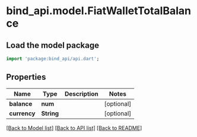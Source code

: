 # bind_api.model.FiatWalletTotalBalance

## Load the model package
```dart
import 'package:bind_api/api.dart';
```

## Properties
Name | Type | Description | Notes
------------ | ------------- | ------------- | -------------
**balance** | **num** |  | [optional] 
**currency** | **String** |  | [optional] 

[[Back to Model list]](../README.md#documentation-for-models) [[Back to API list]](../README.md#documentation-for-api-endpoints) [[Back to README]](../README.md)



